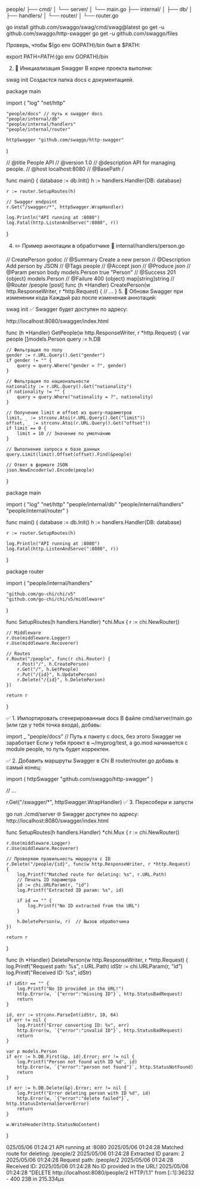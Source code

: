 people/
├── cmd/
│   └── server/
│       └── main.go
├── internal/
│   ├── db/
│   ├── handlers/
│   └── router/
│       └── router.go


go install github.com/swaggo/swag/cmd/swag@latest
go get -u github.com/swaggo/http-swagger
go get -u github.com/swaggo/files

Проверь, чтобы $(go env GOPATH)/bin был в $PATH:


export PATH=$PATH:$(go env GOPATH)/bin

2. 📂 Инициализация Swagger
В корне проекта выполни:


swag init
Создастся папка docs с документацией.

package main

import (
	"log"
	"net/http"

	"people/docs" // путь к swagger docs
	"people/internal/db"
	"people/internal/handlers"
	"people/internal/router"

	httpSwagger "github.com/swaggo/http-swagger"
)

// @title           People API
// @version         1.0
// @description     API for managing people.
// @host            localhost:8080
// @BasePath        /

func main() {
	database := db.Init()
	h := handlers.Handler{DB: database}

	r := router.SetupRoutes(h)

	// Swagger endpoint
	r.Get("/swagger/*", httpSwagger.WrapHandler)

	log.Println("API running at :8080")
	log.Fatal(http.ListenAndServe(":8080", r))
}


4. ✏️ Пример аннотации в обработчике
📁 internal/handlers/person.go

// CreatePerson godoc
// @Summary      Create a new person
// @Description  Add person by JSON
// @Tags         people
// @Accept       json
// @Produce      json
// @Param        person  body  models.Person  true  "Person"
// @Success      201     {object}  models.Person
// @Failure      400     {object}  map[string]string
// @Router       /people [post]
func (h *Handler) CreatePerson(w http.ResponseWriter, r *http.Request) {
	// ...
}
5. 🔁 Обнови Swagger при изменении кода
Каждый раз после изменения аннотаций:


swag init
✅ Swagger будет доступен по адресу:

http://localhost:8080/swagger/index.html

func (h *Handler) GetPeople(w http.ResponseWriter, r *http.Request) {
	var people []models.Person
	query := h.DB

	// Фильтрация по полу
	gender := r.URL.Query().Get("gender")
	if gender != "" {
		query = query.Where("gender = ?", gender)
	}

	// Фильтрация по национальности
	nationality := r.URL.Query().Get("nationality")
	if nationality != "" {
		query = query.Where("nationality = ?", nationality)
	}

	// Получение limit и offset из query-параметров
	limit, _ := strconv.Atoi(r.URL.Query().Get("limit"))
	offset, _ := strconv.Atoi(r.URL.Query().Get("offset"))
	if limit == 0 {
		limit = 10 // Значение по умолчанию
	}

	// Выполнение запроса к базе данных
	query.Limit(limit).Offset(offset).Find(&people)

	// Ответ в формате JSON
	json.NewEncoder(w).Encode(people)
}








package main

import (
	"log"
	"net/http"
	"people/internal/db"
	"people/internal/handlers"
	"people/internal/router"
)

func main() {
	database := db.Init()
	h := handlers.Handler{DB: database}

	r := router.SetupRoutes(h)

	log.Println("API running at :8080")
	log.Fatal(http.ListenAndServe(":8080", r))
}


package router

import (
	"people/internal/handlers"

	"github.com/go-chi/chi/v5"
	"github.com/go-chi/chi/v5/middleware"
)

func SetupRoutes(h handlers.Handler) *chi.Mux {
	r := chi.NewRouter()

	// Middleware
	r.Use(middleware.Logger)
	r.Use(middleware.Recoverer)

	// Routes
	r.Route("/people", func(r chi.Router) {
		r.Post("/", h.CreatePerson)
		r.Get("/", h.GetPeople)
		r.Put("/{id}", h.UpdatePerson)
		r.Delete("/{id}", h.DeletePerson)
	})

	return r
}



✅ 1. Импортировать сгенерированные docs
В файле cmd/server/main.go (или где у тебя точка входа), добавь:


import _ "people/docs" // Путь к пакету с docs, без этого Swagger не заработает
Если у тебя проект в ~/myprog/test, а go.mod начинается с module people, то путь будет корректен.

✅ 2. Добавить маршруты Swagger в Chi
В router/router.go добавь в самый конец:


import (
	httpSwagger "github.com/swaggo/http-swagger"
)

// ...

r.Get("/swagger/*", httpSwagger.WrapHandler)
✅ 3. Пересобери и запусти

go run ./cmd/server
🌐 Swagger доступен по адресу:
http://localhost:8080/swagger/index.html


func SetupRoutes(h handlers.Handler) *chi.Mux {
    r := chi.NewRouter()

    r.Use(middleware.Logger)
    r.Use(middleware.Recoverer)

    // Проверяем правильность маршрута с ID
    r.Delete("/people/{id}", func(w http.ResponseWriter, r *http.Request) {
        log.Printf("Matched route for deleting: %s", r.URL.Path)
        // Печать ID параметра
        id := chi.URLParam(r, "id")
        log.Printf("Extracted ID param: %s", id)
        
        if id == "" {
            log.Printf("No ID extracted from the URL")
        }

        h.DeletePerson(w, r)  // Вызов обработчика
    })

    return r
}

func (h *Handler) DeletePerson(w http.ResponseWriter, r *http.Request) {
    log.Printf("Request path: %s", r.URL.Path)
    idStr := chi.URLParam(r, "id")
    log.Printf("Received ID: %s", idStr)

    if idStr == "" {
        log.Printf("No ID provided in the URL!")
        http.Error(w, `{"error":"missing ID"}`, http.StatusBadRequest)
        return
    }

    id, err := strconv.ParseInt(idStr, 10, 64)
    if err != nil {
        log.Printf("Error converting ID: %v", err)
        http.Error(w, `{"error":"invalid ID"}`, http.StatusBadRequest)
        return
    }

    var p models.Person
    if err := h.DB.First(&p, id).Error; err != nil {
        log.Printf("Person not found with ID %d", id)
        http.Error(w, `{"error":"person not found"}`, http.StatusNotFound)
        return
    }

    if err := h.DB.Delete(&p).Error; err != nil {
        log.Printf("Error deleting person with ID %d", id)
        http.Error(w, `{"error":"delete failed"}`, http.StatusInternalServerError)
        return
    }

    w.WriteHeader(http.StatusNoContent)
}

025/05/06 01:24:21 API running at :8080
2025/05/06 01:24:28 Matched route for deleting: /people/2
2025/05/06 01:24:28 Extracted ID param: 2
2025/05/06 01:24:28 Request path: /people/2
2025/05/06 01:24:28 Received ID: 
2025/05/06 01:24:28 No ID provided in the URL!
2025/05/06 01:24:28 "DELETE http://localhost:8080/people/2 HTTP/1.1" from [::1]:36232 - 400 23B in 215.334µs






